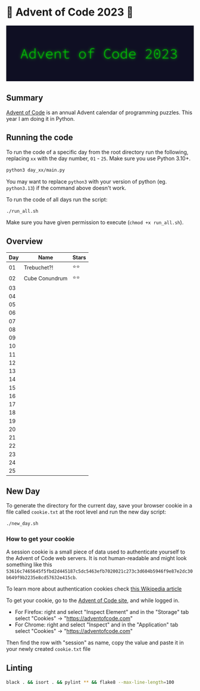 # 🎄 Advent of Code 2023 🎄

![AoC2023 logo](https://raw.githubusercontent.com/orfeasa/advent-of-code-2023/master/header.png)

## Summary

[Advent of Code](http://adventofcode.com/) is an annual Advent calendar of programming puzzles.
This year I am doing it in Python.

## Running the code

To run the code of a specific day from the root directory run the following, replacing `xx` with the day number, `01` - `25`. Make sure you use Python 3.10+.

```sh
python3 day_xx/main.py
```

You may want to replace `python3` with your version of python (eg. `python3.13`) if the command above doesn't work.

To run the code of all days run the script:

```sh
./run_all.sh
```

Make sure you have given permission to execute (`chmod +x run_all.sh`).

## Overview

| Day | Name           | Stars |
| --- | -------------- | ----- |
| 01  | Trebuchet?!    | ⭐⭐    |
| 02  | Cube Conundrum | ⭐⭐    |
| 03  |                |       |
| 04  |                |       |
| 05  |                |       |
| 06  |                |       |
| 07  |                |       |
| 08  |                |       |
| 09  |                |       |
| 10  |                |       |
| 11  |                |       |
| 12  |                |       |
| 13  |                |       |
| 14  |                |       |
| 15  |                |       |
| 16  |                |       |
| 17  |                |       |
| 18  |                |       |
| 19  |                |       |
| 20  |                |       |
| 21  |                |       |
| 22  |                |       |
| 23  |                |       |
| 24  |                |       |
| 25  |                |       |

## New Day

To generate the directory for the current day, save your browser cookie in a file called `cookie.txt` at the root level and run the new day script:

```sh
./new_day.sh
```

### How to get your cookie

A session cookie is a small piece of data used to authenticate yourself to the
Advent of Code web servers. It is not human-readable and might look something
like this `53616c7465645f5fbd2d445187c5dc5463efb7020021c273c3d604b5946f9e87e2dc30b649f9b2235e8cd57632e415cb`.

To learn more about authentication cookies check [this Wikipedia article](https://en.wikipedia.org/wiki/HTTP_cookie)

To get your cookie, go to the [Advent of Code site](https://adventofcode.com/), and while logged in.

- For Firefox: right and select "Inspect Element" and in the "Storage" tab select "Cookies" → "<https://adventofcode.com>"
- For Chrome: right and select "Inspect" and in the "Application" tab select "Cookies" → "<https://adventofcode.com>"

Then find the row with "session" as name, copy the value and paste it in your newly created `cookie.txt` file

## Linting

```sh
black . && isort . && pylint ** && flake8 --max-line-length=100
```
